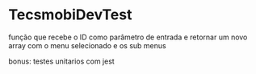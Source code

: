 # TecsmobiDevTest
função que recebe o ID como parâmetro de entrada e retornar um novo array com o menu selecionado e os sub menus 

bonus: testes unitarios com jest
